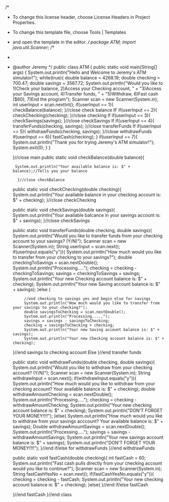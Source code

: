 /*
 * To change this license header, choose License Headers in Project Properties.
 * To change this template file, choose Tools | Templates
 * and open the template in the editor.
 */
package ATM;
import java.util.Scanner;
/**
 *
 * @author Jeremy
 */
public class ATM {
    public static void main(String[] args) {
        System.out.println("Hello and Welcome to Jeremy's ATM simulator!");
        while(true){
        double balance = 4268.19;
        double checking = 700.47;
        double savings = 3567.72;
        System.out.println("Would you like to 1)Check your balance, 2)Access your Checking account, "
                + "3)Access your Savings account, 4)Transfer funds, "
                + "5)Withdraw, 6)Fast cash ($60), 7)End the program");
       Scanner scan = new Scanner(System.in);
       int userInput = scan.nextInt();
        if(userInput == 1){
            checkBalance(balance);
        }//close check balance IF
        if(userInput == 2){
            checkChecking(checking);
        }//close checking If
        if(userInput == 3){
            checkSavings(savings);
        }//close checkSavings If
        if(userInput == 4){
            transferFunds(checking, savings);
        }//close transferFunds If
        if(userInput == 5){
            withdrawFunds(checking, savings);
        }//close withdrawFunds
        if(userInput == 6){
            fastCash(checking);
        }
        if(userInput == 7){
            System.out.println("Thank you for trying Jeremy's ATM simulator!");
            System.exit(0);
        }
      }   
        
        
        
        
    }//close main
    public static void checkBalance(double balance){
        
        System.out.println("Your available balance is: $" + balance);//Tells you your balance
        
         }//close checkBalance
    
    
    public static void checkChecking(double checking){
        System.out.println("Your available balance in your checking account is: $" + checking);
    }//close checkChecking
    
    public static void checkSavings(double savings){
        System.out.println("Your available balcance in your savings account is: $" + savings);
    }//close checkSavings
    
    public static void transferFunds(double checking, double savings){
        System.out.println("Would you like to transfer funds from your checking account to your savings? (Y/N)");
        Scanner scan = new Scanner(System.in);
        String userInput = scan.next(); 
        if(userInput.equals("y")){
            System.out.println("How much would you like to transfer from your checking to your savings?");
            double checkingToSavings = scan.nextDouble();
            System.out.println("Processing.....");
            checking = checking - checkingToSavings;
            savings = checkingToSavings + savings;
            System.out.println("Your new Checking account balance is: $" + checking);
            System.out.println("Your new Saving account balance is: $" + savings);
        }else {
                
            //end checking to savings yes and begin else for savings
            System.out.println("How much would you like to transfer from your savings to your checking?");
            double savingsToChecking = scan.nextDouble();
            System.out.println("Processing.....");
            savings = savings - savingsToChecking;
            checking = savingsToChecking + checking;
            System.out.println("Your new Saving account balance is: $" + savings);
            System.out.println("Your new Checking account balance is: $" + checking);
     
    }//end savings to checking account Else
  }//end transfer funds
    
    public static void withdrawFunds(double checking, double savings){
        System.out.println("Would you like to withdraw from your checking account? (Y/N)");
        Scanner scan = new Scanner(System.in);
        String withdrawInput = scan.next();
        if(withdrawInput.equals("y")){
            System.out.println("How much would you like to withdraw from your checking account? Your available balance is: $" + checking);
            double withdrawAmountChecking = scan.nextDouble();
            System.out.println("Processing.....");
            checking = checking - withdrawAmountChecking;
            System.out.println("Your new checking account balance is: $" + checking);
            System.out.println("DON'T FORGET YOUR MONEY!!!!");
        }else{
            System.out.println("How much would you like to withdraw from your savings acccount? Your available balance is: $" + savings);
            Double withdrawAmountSavings = scan.nextDouble();
            System.out.println("Processing.....");
            savings = savings - withdrawAmountSavings;
            System.out.println("Your new savings account balance is: $" + savings);
            System.out.println("DON'T FORGET YOUR MONEY!!!!");
        }//end if/else for withdrawFunds
    }//end withdrawFunds
    
    public static void fastCash(double checking){
        int fastCash = 60;
        System.out.println("Fast cash pulls directly from your checking account would you like to continue?");
        Scanner scan = new Scanner(System.in);
        String fastCashYesNo = scan.next();
        if(fastCashYesNo.equals("y")){
            checking = checking - fastCash;
            System.out.println("Your new checking account balance is: $" + checking);
        }else{
        }//end if/else fastCash

    }//end fastCash
}//end class

